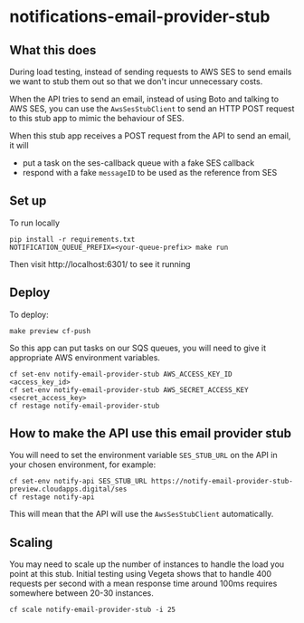 # notifications-email-provider-stub

## What this does
During load testing, instead of sending requests to AWS SES to send emails we want to stub them out so that we don't incur unnecessary costs.

When the API tries to send an email, instead of using Boto and talking to AWS SES, you can use the `AwsSesStubClient` to send an HTTP POST request to this stub app to mimic the behaviour of SES. 

When this stub app receives a POST request from the API to send an email, it will
- put a task on the ses-callback queue with a fake SES callback 
- respond with a fake `messageID` to be used as the reference from SES


## Set up

To run locally

```
pip install -r requirements.txt
NOTIFICATION_QUEUE_PREFIX=<your-queue-prefix> make run
```
Then visit http://localhost:6301/ to see it running

## Deploy

To deploy:

`make preview cf-push`

So this app can put tasks on our SQS queues, you will need to give it appropriate AWS environment variables.

```
cf set-env notify-email-provider-stub AWS_ACCESS_KEY_ID <access_key_id>
cf set-env notify-email-provider-stub AWS_SECRET_ACCESS_KEY <secret_access_key>
cf restage notify-email-provider-stub
```

## How to make the API use this email provider stub

You will need to set the environment variable `SES_STUB_URL` on the API in your chosen environment, for example:

```
cf set-env notify-api SES_STUB_URL https://notify-email-provider-stub-preview.cloudapps.digital/ses
cf restage notify-api
```

This will mean that the API will use the `AwsSesStubClient` automatically.

## Scaling

You may need to scale up the number of instances to handle the load you point at this stub. Initial testing using Vegeta shows that to handle 400 requests per second with a mean response time around 100ms requires somewhere between 20-30 instances.

```
cf scale notify-email-provider-stub -i 25
```

